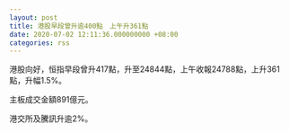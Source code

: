 ```yaml
---
layout: post
title: 港股早段曾升逾400點　上午升361點
date: 2020-07-02 12:11:36.000000000 +08:00
categories: rss
---
```


港股向好，恒指早段曾升417點，升至24844點，上午收報24788點，上升361點，升幅1.5%。

主板成交金額891億元。

港交所及騰訊升逾2%。
